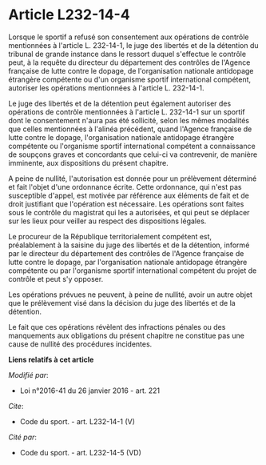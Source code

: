 # Article L232-14-4

Lorsque le sportif a refusé son consentement aux opérations de contrôle mentionnées à l'article L. 232-14-1, le juge des
libertés et de la détention du tribunal de grande instance dans le ressort duquel s'effectue le contrôle peut, à la requête
du directeur du département des contrôles de l'Agence française de lutte contre le dopage, de l'organisation nationale
antidopage étrangère compétente ou d'un organisme sportif international compétent, autoriser les opérations mentionnées à
l'article L. 232-14-1. 

Le juge des libertés et de la détention peut également autoriser des opérations de contrôle mentionnées à l'article L.
232-14-1 sur un sportif dont le consentement n'aura pas été sollicité, selon les mêmes modalités que celles mentionnées à
l'alinéa précédent, quand l'Agence française de lutte contre le dopage, l'organisation nationale antidopage étrangère
compétente ou l'organisme sportif international compétent a connaissance de soupçons graves et concordants que celui-ci va
contrevenir, de manière imminente, aux dispositions du présent chapitre. 

A peine de nullité, l'autorisation est donnée pour un prélèvement déterminé et fait l'objet d'une ordonnance écrite. Cette
ordonnance, qui n'est pas susceptible d'appel, est motivée par référence aux éléments de fait et de droit justifiant que
l'opération est nécessaire. Les opérations sont faites sous le contrôle du magistrat qui les a autorisées, et qui peut se
déplacer sur les lieux pour veiller au respect des dispositions légales. 

Le procureur de la République territorialement compétent est, préalablement à la saisine du juge des libertés et de la
détention, informé par le directeur du département des contrôles de l'Agence française de lutte contre le dopage, par
l'organisation nationale antidopage étrangère compétente ou par l'organisme sportif international compétent du projet de
contrôle et peut s'y opposer. 

Les opérations prévues ne peuvent, à peine de nullité, avoir un autre objet que le prélèvement visé dans la décision du juge
des libertés et de la détention. 

Le fait que ces opérations révèlent des infractions pénales ou des manquements aux obligations du présent chapitre ne
constitue pas une cause de nullité des procédures incidentes.

**Liens relatifs à cet article**

_Modifié par_:

  - Loi n°2016-41 du 26 janvier 2016 - art. 221

_Cite_:

  - Code du sport. - art. L232-14-1 (V)

_Cité par_:

  - Code du sport. - art. L232-14-5 (VD)
